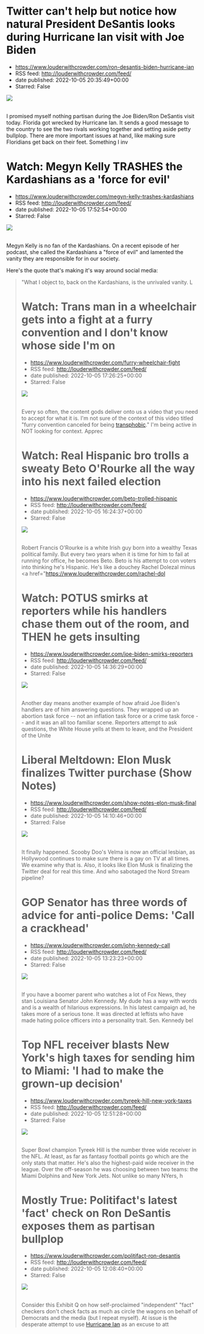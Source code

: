 # Twitter can't help but notice how natural President DeSantis looks during Hurricane Ian visit with Joe Biden
 - https://www.louderwithcrowder.com/ron-desantis-biden-hurricane-ian
 - RSS feed: http://louderwithcrowder.com/feed/
 - date published: 2022-10-05 20:35:49+00:00
 - Starred: False

<img src="https://www.louderwithcrowder.com/media-library/image.jpg?id=31870232&amp;width=1245&amp;height=700&amp;coordinates=0%2C0%2C0%2C118" /><br /><br /><p>I promised myself nothing partisan during the Joe Biden/Ron DeSantis visit today. Florida got wrecked by Hurricane Ian. It sends a good message to the country to see the two rivals working together and setting aside petty bullplop. There are more important issues at hand, like making sure Floridians get back on their feet. Something I inv

# Watch: Megyn Kelly TRASHES the Kardashians as a 'force for evil'
 - https://www.louderwithcrowder.com/megyn-kelly-trashes-kardashians
 - RSS feed: http://louderwithcrowder.com/feed/
 - date published: 2022-10-05 17:52:54+00:00
 - Starred: False

<img src="https://www.louderwithcrowder.com/media-library/image.png?id=31869746&amp;width=1245&amp;height=700&amp;coordinates=0%2C0%2C0%2C118" /><br /><br /><p>Megyn Kelly is no fan of the Kardashians. On a recent episode of her podcast, she called the Kardashians a "force of evil" and lamented the vanity they are responsible for in our society.</p><p>Here's the quote that's making it's way around social media:</p><blockquote>"What I object to, back on the Kardashians, is the unrivaled vanity. L

# Watch: Trans man in a wheelchair gets into a fight at a furry convention and I don't know whose side I'm on
 - https://www.louderwithcrowder.com/furry-wheelchair-fight
 - RSS feed: http://louderwithcrowder.com/feed/
 - date published: 2022-10-05 17:26:25+00:00
 - Starred: False

<img src="https://www.louderwithcrowder.com/media-library/image.png?id=31868413&amp;width=1245&amp;height=700&amp;coordinates=0%2C59%2C0%2C59" /><br /><br /><p>Every so often, the content gods deliver onto us a video that you need to accept for what it is. I'm not sure of the context of this video titled "furry convention canceled for being <a href="https://www.louderwithcrowder.com/misogynists-womens-bathroom" target="_blank">transphobic</a>." I'm being active in NOT looking for context. Apprec

# Watch: Real Hispanic bro trolls a sweaty Beto O'Rourke all the way into his next failed election
 - https://www.louderwithcrowder.com/beto-trolled-hispanic
 - RSS feed: http://louderwithcrowder.com/feed/
 - date published: 2022-10-05 16:24:37+00:00
 - Starred: False

<img src="https://www.louderwithcrowder.com/media-library/image.png?id=31865489&amp;width=1200&amp;height=400&amp;coordinates=0%2C258%2C0%2C154" /><br /><br /><p>Robert Francis O'Rourke is a white Irish guy born into a wealthy Texas political family. But every two years when it is time for him to fail at running for office, he becomes Beto. Beto is his attempt to con voters into thinking he's Hispanic. He's like a douchey Rachel Dolezal minus <a href="https://www.louderwithcrowder.com/rachel-dol

# Watch: POTUS smirks at reporters while his handlers chase them out of the room, and THEN he gets insulting
 - https://www.louderwithcrowder.com/joe-biden-smirks-reporters
 - RSS feed: http://louderwithcrowder.com/feed/
 - date published: 2022-10-05 14:36:29+00:00
 - Starred: False

<img src="https://www.louderwithcrowder.com/media-library/image.png?id=31865068&amp;width=1200&amp;height=800&amp;coordinates=13%2C0%2C11%2C0" /><br /><br /><p>Another day means another example of how afraid Joe Biden's handlers are of him answering questions. They wrapped up an abortion task force -- not an inflation task force or a crime task force -- and it was an all too familiar scene. Reporters attempt to ask questions, the White House yells at them to leave, and the President of the Unite

# Liberal Meltdown: Elon Musk finalizes Twitter purchase (Show Notes)
 - https://www.louderwithcrowder.com/show-notes-elon-musk-final
 - RSS feed: http://louderwithcrowder.com/feed/
 - date published: 2022-10-05 14:10:46+00:00
 - Starred: False

<img src="https://www.louderwithcrowder.com/media-library/image.jpg?id=31864989&amp;width=1245&amp;height=700&amp;coordinates=0%2C0%2C0%2C1" /><br /><br /><p>It finally happened. Scooby Doo's Velma is now an official lesbian, as Hollywood continues to make sure there is a gay on TV at all times. We examine why that is. Also, it looks like Elon Musk is finalizing the Twitter deal for real this time. And who sabotaged the Nord Stream pipeline?</p><p class="shortcode-media shortcode-media-youtube">

# GOP Senator has three words of advice for anti-police Dems: 'Call a crackhead'
 - https://www.louderwithcrowder.com/john-kennedy-call
 - RSS feed: http://louderwithcrowder.com/feed/
 - date published: 2022-10-05 13:23:23+00:00
 - Starred: False

<img src="https://www.louderwithcrowder.com/media-library/image.png?id=31864522&amp;width=1245&amp;height=700&amp;coordinates=0%2C33%2C0%2C85" /><br /><br /><p>If you have a boomer parent who watches a lot of Fox News, they stan Louisiana Senator John Kennedy.  My dude has a way with words and is a wealth of hilarious expressions. In his latest campaign ad, he takes more of a serious tone. It was directed at leftists who have made hating police officers into a personality trait. Sen. Kennedy bel

# Top NFL receiver blasts New York's high taxes for sending him to Miami: 'I had to make the grown-up decision'
 - https://www.louderwithcrowder.com/tyreek-hill-new-york-taxes
 - RSS feed: http://louderwithcrowder.com/feed/
 - date published: 2022-10-05 12:51:28+00:00
 - Starred: False

<img src="https://www.louderwithcrowder.com/media-library/image.png?id=31864327&amp;width=1200&amp;height=600&amp;coordinates=0%2C58%2C0%2C140" /><br /><br /><p>Super Bowl champion Tyreek Hill is the number three wide receiver in the NFL. At least, as far as fantasy football points go which are the only stats that matter. He's also the highest-paid wide receiver in the league. Over the off-season he was choosing between two teams: the Miami Dolphins and New York Jets. Not unlike so many NYers, h

# Mostly True: Politifact's latest 'fact' check on Ron DeSantis exposes them as partisan bullplop
 - https://www.louderwithcrowder.com/politifact-ron-desantis
 - RSS feed: http://louderwithcrowder.com/feed/
 - date published: 2022-10-05 12:08:40+00:00
 - Starred: False

<img src="https://www.louderwithcrowder.com/media-library/image.png?id=31864246&amp;width=1245&amp;height=700&amp;coordinates=0%2C0%2C0%2C118" /><br /><br /><p>Consider this Exhibit Q on how self-proclaimed "independent" "fact" checkers don't check facts as much as circle the wagons on behalf of Democrats and the media (but I repeat myself). At issue is the desperate attempt to use <a href="https://www.louderwithcrowder.com/hurricane-ian-fjb" target="_blank">Hurricane Ian</a> as an excuse to att
